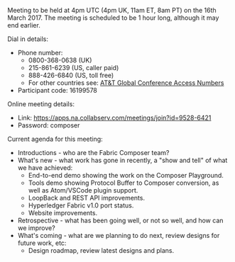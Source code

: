 Meeting to be held at 4pm UTC (4pm UK, 11am ET, 8am PT) on the 16th March 2017.
The meeting is scheduled to be 1 hour long, although it may end earlier.

Dial in details:
* Phone number:
  * 0800-368-0638 (UK)
  * 215-861-6239 (US, caller paid)
  * 888-426-6840 (US, toll free)
  * For other countries see: [AT&T Global Conference Access Numbers](https://www.teleconference.att.com/servlet/glbAccess?process=1&accessCode=16199578&accessNumber=08003680638&brand=att&lang=English)
* Participant code: 16199578

Online meeting details:
* Link: https://apps.na.collabserv.com/meetings/join?id=9528-6421
* Password: composer

Current agenda for this meeting:

* Introductions - who are the Fabric Composer team?
* What's new - what work has gone in recently, a "show and tell" of what we have achieved:
  * End-to-end demo showing the work on the Composer Playground.
  * Tools demo showing Protocol Buffer to Composer conversion, as well as Atom/VSCode plugin support.
  * LoopBack and REST API improvements.
  * Hyperledger Fabric v1.0 port status.
  * Website improvements.
* Retrospective - what has been going well, or not so well, and how can we improve?
* What's coming - what are we planning to do next, review designs for future work, etc:
  * Design roadmap, review latest designs and plans.